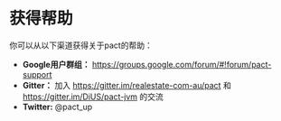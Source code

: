 # 获得帮助

你可以从以下渠道获得关于pact的帮助：

* **Google用户群组：** https://groups.google.com/forum/#!forum/pact-support
* **Gitter：** 加入 https://gitter.im/realestate-com-au/pact 和 https://gitter.im/DiUS/pact-jvm 的交流
* **Twitter:** @pact_up
